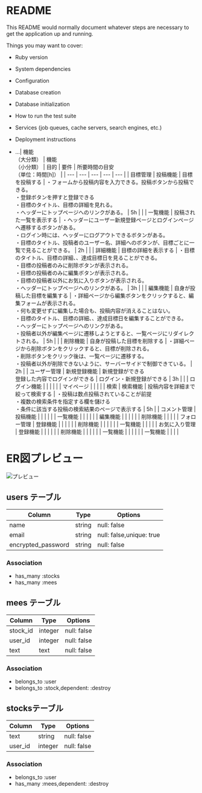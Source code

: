 # README

This README would normally document whatever steps are necessary to get the
application up and running.

Things you may want to cover:

* Ruby version

* System dependencies

* Configuration

* Database creation

* Database initialization

* How to run the test suite

* Services (job queues, cache servers, search engines, etc.)

* Deployment instructions

* ...| 機能<br>（大分類） | 機能<br>（小分類） | 目的 | 要件 | 所要時間の目安<br>（単位：時間[h]） |
| --- | --- | --- | --- | --- |
| 目標管理 | 投稿機能 | 目標を投稿する | ・フォームから投稿内容を入力できる。投稿ボタンから投稿できる。<br>・登録ボタンを押すと登録できる<br>・目標のタイトル、目標の詳細を見れる。<br>・ヘッダーにトップページへのリンクがある。 | 5h |
|  | 一覧機能 | 投稿された一覧を表示する | ・ヘッダーにユーザー新規登録ページとログインページへ遷移するボタンがある。<br>・ログイン時には、ヘッダーにログアウトできるボタンがある。<br>・目標のタイトル、投稿者のユーザー名、詳細へのボタンが、目標ごとに一覧で見ることができる。 | 2h |
|  | 詳細機能 | 目標の詳細を表示する | ・目標のタイトル、目標の詳細、、達成目標日を見ることができる。<br>・目標の投稿者のみに削除ボタンが表示される。<br>・目標の投稿者のみに編集ボタンが表示される。<br>・目標の投稿者以外にお気に入りボタンが表示される。<br>・ヘッダーにトップページへのリンクがある。 | 3h |
|  | 編集機能 | 自身が投稿した目標を編集する | ・詳細ページから編集ボタンをクリックすると、編集フォームが表示される。<br>・何も変更せずに編集した場合も、投稿内容が消えることはない。<br>・目標のタイトル、目標の詳細、、達成目標日を編集することができる。<br>・ヘッダーにトップページへのリンクがある。<br>・投稿者以外が編集ページに遷移しようとすると、一覧ページにリダイレクトされる。 | 5h |
|  | 削除機能 | 自身が投稿した目標を削除する | ・詳細ページから削除ボタンをクリックすると、目標が削除される。<br>・削除ボタンをクリック後は、一覧ページに遷移する。<br>・投稿者以外が削除できないように、サーバーサイドで制御できている。 | 2h |
| ユーザー管理 | 新規登録機能 | 新規登録ができる<br>登録した内容でログインができる | ログイン・新規登録ができる | 3h |
|  | ログイン機能 |  |  |  |
|  | マイページ |  |  |  |
| 検索 | 検索機能 | 投稿内容を詳細まで絞って検索する | ・投稿は数点投稿されていることが前提<br>・複数の検索条件を指定する欄を儲ける<br>・条件に該当する投稿の検索結果のページで表示する | 5h |
| コメント管理 | 投稿機能 |  |  |  |
|  | 一覧機能 |  |  |  |
|  | 編集機能 |  |  |  |
|  | 削除機能 |  |  |  |
| フォロー管理 | 登録機能 |  |  |  |
|  | 削除機能 |  |  |  |
|  | 一覧機能 |  |  |  |
| お気に入り管理 | 登録機能 |  |  |  |
|  | 削除機能 |  |  |  |
|  | 一覧機能 |  |  |  |
|  | 一覧機能 |  |  |  |

 # ER図プレビュー
 ![プレビュー](/ER%E5%9B%B3.svg)
## users テーブル

| Column             | Type   | Options                  |
| ------------------ | ------ | ------------------------ |
| name           | string | null: false              |
| email              | string | null: false,unique: true |
| encrypted_password | string | null: false              |





### Association
- has_many :stocks
- has_many :mees



## mees テーブル

| Column          | Type       | Options                        |
| --------------- | ---------- | -------------------------------|
| stock_id        | integer    | null: false                    |
| user_id         | integer    | null: false                    |
| text            | text       | null: false                    |

### Association
- belongs_to :user
- belongs_to :stock,dependent: :destroy



##  stocksテーブル

| Column         | Type       | Options                        |
| -------------- | ---------- | ------------------------------ |
| text           | string     | null: false                    |
| user_id        | integer    | null: false                    |



### Association
- belongs_to :user 
- has_many   :mees,dependent: :destroy

